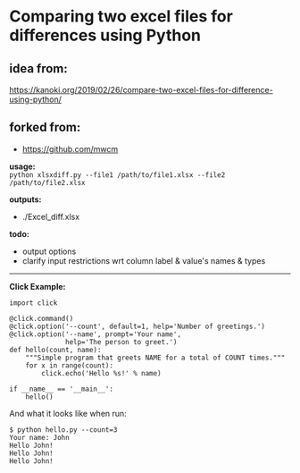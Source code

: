 # Comparing two excel files for differences using Python

## idea from:
 https://kanoki.org/2019/02/26/compare-two-excel-files-for-difference-using-python/
 
 ## forked from:
 - https://github.com/mwcm

**usage:** <br>
`python xlsxdiff.py --file1 /path/to/file1.xlsx --file2 /path/to/file2.xlsx`

**outputs:**
- ./Excel_diff.xlsx

**todo:**
- output options
- clarify input restrictions wrt column label & value's names & types
---
**Click Example:**
```
import click

@click.command()
@click.option('--count', default=1, help='Number of greetings.')
@click.option('--name', prompt='Your name',
              help='The person to greet.')
def hello(count, name):
    """Simple program that greets NAME for a total of COUNT times."""
    for x in range(count):
        click.echo('Hello %s!' % name)

if __name__ == '__main__':
    hello()
```
And what it looks like when run:

```
$ python hello.py --count=3
Your name: John
Hello John!
Hello John!
Hello John!
```
